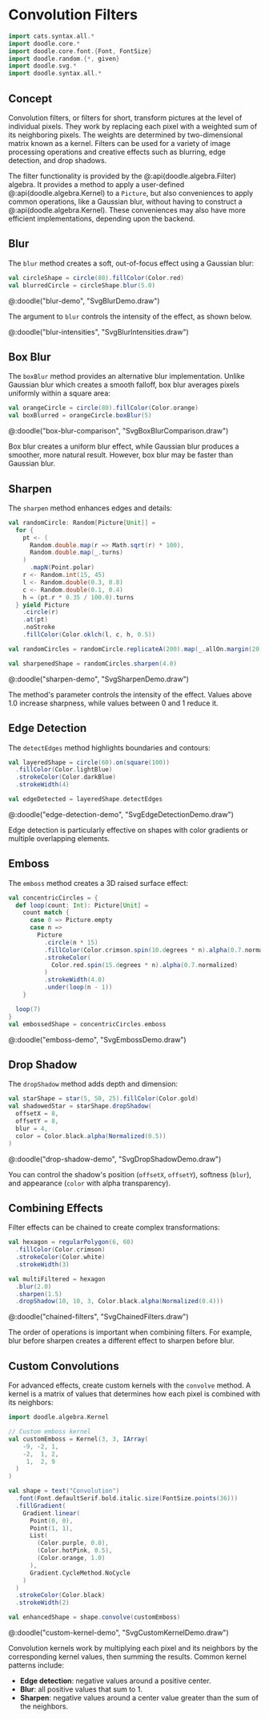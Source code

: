 # Convolution Filters

```scala mdoc:invisible
import cats.syntax.all.*
import doodle.core.*
import doodle.core.font.{Font, FontSize}
import doodle.random.{*, given}
import doodle.svg.*
import doodle.syntax.all.*
```


## Concept

Convolution filters, or filters for short, transform pictures at the level of individual pixels. They work by replacing each pixel with a weighted sum of its neighboring pixels. The  weights are determined by two-dimensional matrix known as a kernel. Filters can be used for a variety of image processing operations and creative effects such as blurring, edge detection, and drop shadows. 

The filter functionality is provided by the @:api(doodle.algebra.Filter) algebra. It provides a method to apply a user-defined @:api(doodle.algebra.Kernel) to a `Picture`, but also conveniences to apply common operations, like a Gaussian blur, without having to construct a @:api(doodle.algebra.Kernel). These conveniences may also have more efficient implementations, depending upon the backend.


## Blur

The `blur` method creates a soft, out-of-focus effect using a Gaussian blur:

```scala mdoc:silent
val circleShape = circle(80).fillColor(Color.red)
val blurredCircle = circleShape.blur(5.0)
```

@:doodle("blur-demo", "SvgBlurDemo.draw")

The argument to `blur` controls the intensity of the effect, as shown below. 

@:doodle("blur-intensities", "SvgBlurIntensities.draw")


## Box Blur

The `boxBlur` method provides an alternative blur implementation. Unlike Gaussian blur which creates a smooth falloff, box blur averages pixels uniformly within a square area:

```scala mdoc:silent
val orangeCircle = circle(80).fillColor(Color.orange)
val boxBlurred = orangeCircle.boxBlur(5)
```

@:doodle("box-blur-comparison", "SvgBoxBlurComparison.draw")

Box blur creates a uniform blur effect, while Gaussian blur produces a smoother, more natural result. However, box blur may be faster than Gaussian blur.


## Sharpen

The `sharpen` method enhances edges and details:

```scala mdoc:silent
val randomCircle: Random[Picture[Unit]] =
  for {
    pt <- (
      Random.double.map(r => Math.sqrt(r) * 100),
      Random.double.map(_.turns)
    )
      .mapN(Point.polar)
    r <- Random.int(15, 45)
    l <- Random.double(0.3, 0.8)
    c <- Random.double(0.1, 0.4)
    h = (pt.r * 0.35 / 100.0).turns
  } yield Picture
    .circle(r)
    .at(pt)
    .noStroke
    .fillColor(Color.oklch(l, c, h, 0.5))

val randomCircles = randomCircle.replicateA(200).map(_.allOn.margin(20)).run()

val sharpenedShape = randomCircles.sharpen(4.0)
```

@:doodle("sharpen-demo", "SvgSharpenDemo.draw")

The method's parameter controls the intensity of the effect. Values above 1.0 increase sharpness, while values between 0 and 1 reduce it.


## Edge Detection

The `detectEdges` method highlights boundaries and contours:

```scala mdoc:silent
val layeredShape = circle(60).on(square(100))
  .fillColor(Color.lightBlue)
  .strokeColor(Color.darkBlue)
  .strokeWidth(4)

val edgeDetected = layeredShape.detectEdges
```

@:doodle("edge-detection-demo", "SvgEdgeDetectionDemo.draw")

Edge detection is particularly effective on shapes with color gradients or multiple overlapping elements.


## Emboss

The `emboss` method creates a 3D raised surface effect:

```scala mdoc:silent
val concentricCircles = {
  def loop(count: Int): Picture[Unit] =
    count match {
      case 0 => Picture.empty
      case n =>
        Picture
          .circle(n * 15)
          .fillColor(Color.crimson.spin(10.degrees * n).alpha(0.7.normalized))
          .strokeColor(
            Color.red.spin(15.degrees * n).alpha(0.7.normalized)
          )
          .strokeWidth(4.0)
          .under(loop(n - 1))
    }

  loop(7)
}
val embossedShape = concentricCircles.emboss
```

@:doodle("emboss-demo", "SvgEmbossDemo.draw")


## Drop Shadow

The `dropShadow` method adds depth and dimension:

```scala mdoc:silent
val starShape = star(5, 50, 25).fillColor(Color.gold)
val shadowedStar = starShape.dropShadow(
  offsetX = 8,
  offsetY = 8,
  blur = 4,
  color = Color.black.alpha(Normalized(0.5))
)
```

@:doodle("drop-shadow-demo", "SvgDropShadowDemo.draw")

You can control the shadow's position (`offsetX`, `offsetY`), softness (`blur`), and appearance (`color` with alpha transparency).


## Combining Effects

Filter effects can be chained to create complex transformations:

```scala mdoc:silent
val hexagon = regularPolygon(6, 60)
  .fillColor(Color.crimson)
  .strokeColor(Color.white)
  .strokeWidth(3)

val multiFiltered = hexagon
  .blur(2.0)
  .sharpen(1.5)
  .dropShadow(10, 10, 3, Color.black.alpha(Normalized(0.4)))
```

@:doodle("chained-filters", "SvgChainedFilters.draw")

The order of operations is important when combining filters. For example, blur before sharpen creates a different effect to sharpen before blur.


## Custom Convolutions

For advanced effects, create custom kernels with the `convolve` method. A kernel is a matrix of values that determines how each pixel is combined with its neighbors:

```scala mdoc:silent
import doodle.algebra.Kernel

// Custom emboss kernel
val customEmboss = Kernel(3, 3, IArray(
    -9, -2, 1, 
    -2,  1, 2, 
     1,  2, 9
  )
)

val shape = text("Convolution")
  .font(Font.defaultSerif.bold.italic.size(FontSize.points(36)))
  .fillGradient(
    Gradient.linear(
      Point(0, 0),
      Point(1, 1),
      List(
        (Color.purple, 0.0),
        (Color.hotPink, 0.5),
        (Color.orange, 1.0)
      ),
      Gradient.CycleMethod.NoCycle
    )
  )
  .strokeColor(Color.black)
  .strokeWidth(2)

val enhancedShape = shape.convolve(customEmboss)
```

@:doodle("custom-kernel-demo", "SvgCustomKernelDemo.draw")

Convolution kernels work by multiplying each pixel and its neighbors by the corresponding kernel values, then summing the results. Common kernel patterns include:

- **Edge detection**: negative values around a positive center.
- **Blur**: all positive values that sum to 1.
- **Sharpen**: negative values around a center value greater than the sum of the neighbors.


